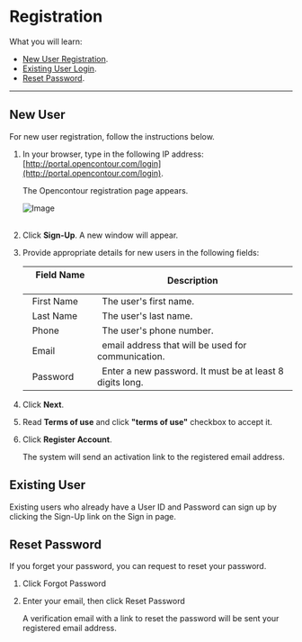 
# Registration
What you will learn:

- [New User Registration](#new-user).
- [Existing User Login](#existing-user).
- [Reset Password](#reset-password).

____________________________________________________________________

## New User

For new user registration, follow the instructions below.


1. In your browser, type in the following IP address: [http://portal.opencontour.com/login](http://portal.opencontour.com/login).

    The Opencontour registration page appears.

    ![Image](/image/Register.jpg)  
&nbsp;

2. Click **Sign-Up**. A new window will appear.

3. Provide appropriate details for new users in the following fields:  

    | &nbsp;&nbsp;Field Name  &nbsp;&nbsp; &nbsp;   | Description |
    | ----------- | ----------- |
    | &nbsp;&nbsp;First Name | &nbsp;&nbsp;The user's first name.       |
    | &nbsp;&nbsp;Last Name   | &nbsp;&nbsp;The user's last name.        |
    | &nbsp;&nbsp;Phone   | &nbsp;&nbsp;The user's phone number.      |
    | &nbsp;&nbsp;Email  | &nbsp;&nbsp;email address that will be used for communication.      |
    | &nbsp;&nbsp;Password   | &nbsp;&nbsp;Enter a new password. It must be at least 8 digits long.|
    

4. Click **Next**.

5. Read **Terms of use** and click **"terms of use"** checkbox to accept it.

6. Click **Register Account**.

    The system will send an activation link to the registered email address.


## Existing User

Existing users who already have a User ID and Password can sign up by clicking the Sign-Up link on the Sign in page.


## Reset Password

If you forget your password, you can request to reset your password.

1.	Click Forgot Password

2.	Enter your email, then click Reset Password

    A verification email with a link to reset the password will be sent your registered email address.

